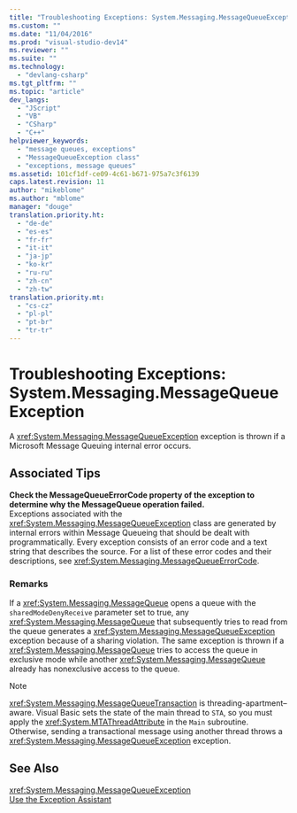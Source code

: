 ```yaml
---
title: "Troubleshooting Exceptions: System.Messaging.MessageQueueException | Microsoft Docs"
ms.custom: ""
ms.date: "11/04/2016"
ms.prod: "visual-studio-dev14"
ms.reviewer: ""
ms.suite: ""
ms.technology: 
  - "devlang-csharp"
ms.tgt_pltfrm: ""
ms.topic: "article"
dev_langs: 
  - "JScript"
  - "VB"
  - "CSharp"
  - "C++"
helpviewer_keywords: 
  - "message queues, exceptions"
  - "MessageQueueException class"
  - "exceptions, message queues"
ms.assetid: 101cf1df-ce09-4c61-b671-975a7c3f6139
caps.latest.revision: 11
author: "mikeblome"
ms.author: "mblome"
manager: "douge"
translation.priority.ht: 
  - "de-de"
  - "es-es"
  - "fr-fr"
  - "it-it"
  - "ja-jp"
  - "ko-kr"
  - "ru-ru"
  - "zh-cn"
  - "zh-tw"
translation.priority.mt: 
  - "cs-cz"
  - "pl-pl"
  - "pt-br"
  - "tr-tr"
---
```

# Troubleshooting Exceptions: System.Messaging.MessageQueueException
A <xref:System.Messaging.MessageQueueException> exception is thrown if a Microsoft Message Queuing internal error occurs.  
  
## Associated Tips  
 **Check the MessageQueueErrorCode property of the exception to determine why the MessageQueue operation failed.**  
 Exceptions associated with the <xref:System.Messaging.MessageQueueException> class are generated by internal errors within Message Queueing that should be dealt with programmatically. Every exception consists of an error code and a text string that describes the source. For a list of these error codes and their descriptions, see <xref:System.Messaging.MessageQueueErrorCode>.  
  
### Remarks  
 If a <xref:System.Messaging.MessageQueue> opens a queue with the `sharedModeDenyReceive` parameter set to true, any <xref:System.Messaging.MessageQueue> that subsequently tries to read from the queue generates a <xref:System.Messaging.MessageQueueException> exception because of a sharing violation. The same exception is thrown if a <xref:System.Messaging.MessageQueue> tries to access the queue in exclusive mode while another <xref:System.Messaging.MessageQueue> already has nonexclusive access to the queue.  
  
> [!NOTE]
>  <xref:System.Messaging.MessageQueueTransaction> is threading-apartment–aware. Visual Basic sets the state of the main thread to `STA`, so you must apply the <xref:System.MTAThreadAttribute> in the `Main` subroutine. Otherwise, sending a transactional message using another thread throws a <xref:System.Messaging.MessageQueueException> exception.  
  
## See Also  
 <xref:System.Messaging.MessageQueueException>   
 [Use the Exception Assistant](http://msdn.microsoft.com/en-us/Library/e0a78c50-7318-4d54-af51-40c00aea8711)